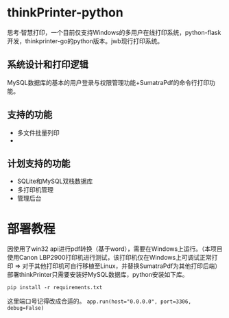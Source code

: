 # thinkPrinter-python
思考·智慧打印，一个目前仅支持Windows的多用户在线打印系统，python-flask开发，thinkprinter-go的python版本。jwb现行打印系统。

## 系统设计和打印逻辑

MySQL数据库的基本的用户登录与权限管理功能+SumatraPdf的命令行打印功能。

## 支持的功能

 - 多文件批量列印
 - 
## 计划支持的功能
 - SQLite和MySQL双栈数据库
 - 多打印机管理
 - 管理后台


# 部署教程

因使用了win32 api进行pdf转换（基于word），需要在Windows上运行。（本项目使用Canon LBP2900打印机进行测试，该打印机仅在Windows上可调试正常打印 => 对于其他打印机可自行移植至Linux，并替换SumatraPdf为其他打印后端）部署thinkPrinter只需要安装好MySQL数据库，python安装如下库。

```pip install -r requirements.txt```

这里端口号记得改成合适的。
```app.run(host="0.0.0.0", port=3306, debug=False)```
